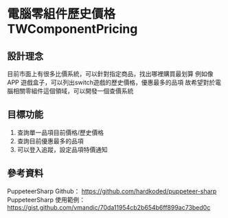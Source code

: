 # 電腦零組件歷史價格 TWComponentPricing
## 設計理念
目前市面上有很多比價系統，可以針對指定商品，找出哪裡購買最划算
例如像APP 遊戲盒子，可以列出switch遊戲的歷史價格，優惠最多的品項
故希望對於電腦相關零組件這個領域，可以開發一個查價系統
## 目標功能
1. 查詢單一品項目前價格/歷史價格
2. 查詢目前優惠最多的品項
3. 可以登入追蹤，設定品項特價通知

## 參考資料
PuppeteerSharp Github： 
https://github.com/hardkoded/puppeteer-sharp
PuppeteerSharp 使用範例： 
https://gist.github.com/vmandic/70da11954cb2b654b6ff899ac73bed0c